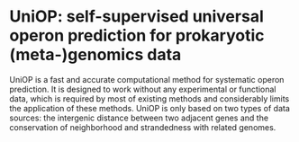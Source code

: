 # UniOP: self-supervised universal operon prediction for prokaryotic (meta-)genomics data
UniOP is a fast and accurate computational method for systematic operon prediction. It is designed to work without any experimental or functional data, which is required by most of existing methods and considerably limits the application of these methods. UniOP is only based on two types of data sources: the intergenic distance between two adjacent genes and the conservation of neighborhood and strandedness with related genomes. 
